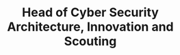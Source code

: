 ---
title: Head of Cyber Security Architecture, Innovation and Scouting
permalink: "/expo/presentations/dr-kevin-jones/"
layout: expotalk
speaker:
- name: Dr Kevin Jones
  role: 
  work: Airbus Group
  image: temp.png
id: expotalk
---